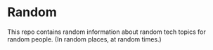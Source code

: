 # Random
This repo contains random information about random tech topics for random people. (In random places, at random times.)
